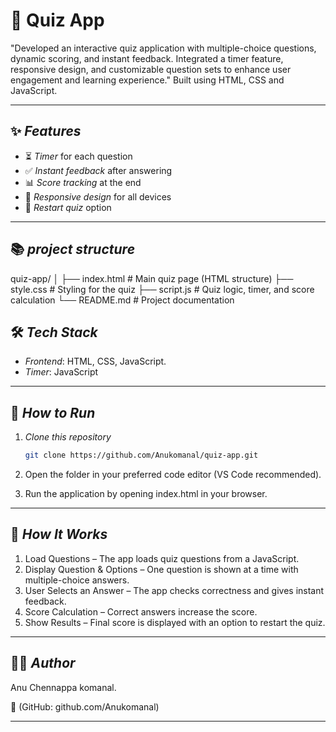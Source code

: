 # 🎯 Quiz App  

"Developed an interactive quiz application with multiple-choice questions, dynamic scoring, and instant feedback. Integrated a timer feature, responsive design, and customizable question sets to enhance user engagement and learning experience." Built using HTML, CSS and JavaScript.

----

## ✨ *Features*  

- ⏳ *Timer* for each question  
- ✅ *Instant feedback* after answering  
- 📊 *Score tracking* at the end  
- 📱 *Responsive design* for all devices  
- 🔄 *Restart quiz* option  

---
## 📚 *project structure*

quiz-app/
│
├── index.html     # Main quiz page (HTML structure)
├── style.css      # Styling for the quiz
├── script.js      # Quiz logic, timer, and score calculation
└── README.md      # Project documentation

## 🛠 *Tech Stack*  

- *Frontend*: HTML, CSS, JavaScript.
- *Timer*: JavaScript

---

## 🚀 *How to Run*  

1. *Clone this repository*  
   ```bash
   git clone https://github.com/Anukomanal/quiz-app.git

2. Open the folder in your preferred code editor (VS Code recommended).


3. Run the application by opening index.html in your browser.

---

## 📌 *How It Works*

1. Load Questions – The app loads quiz questions from a JavaScript.
2. Display Question & Options – One question is shown at a time with multiple-choice answers.
3. User Selects an Answer – The app checks correctness and gives instant feedback.
4. Score Calculation – Correct answers increase the score.
5. Show Results – Final score is displayed with an option to restart the quiz.

---

## 👩‍💻 *Author*

Anu Chennappa komanal.

💼 (GitHub: github.com/Anukomanal)

----
